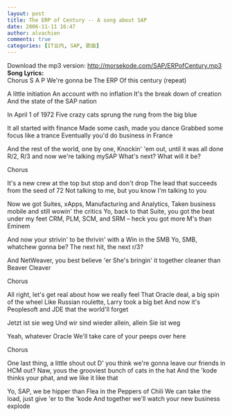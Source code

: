 ```yaml
---
layout: post
title: The ERP of Century -- A song about SAP
date: 2006-11-11 16:47
author: alvachien
comments: true
categories: [IT业内, SAP, 歌曲]
---
```

<div id="bp-C678F199F470A1FB_768-content">
<div>Download the mp3 version: <a href="http://morsekode.com/SAP/ERPofCentury.mp3">http://morsekode.com/SAP/ERPofCentury.mp3</a></div>
<div> </div>
<div><strong>Song Lyrics:</strong></div>
<div> </div>
<div>Chorus
S A P
We're gonna be
The ERP
Of this century
(repeat)

A little initiation
An account with no inflation
It's the break down of creation
And the state of the SAP nation

In April 1 of 1972
Five crazy cats sprung the rung from the big blue

It all started with finance
Made some cash, made you dance
Grabbed some focus like a trance
Eventually you'd do business in France

And the rest of the world, one by one,
Knockin' 'em out, until it was all done
R/2, R/3 and now we're talking mySAP
What's next? What will it be?

Chorus

It's a new crew at the top but stop and don't drop
The lead that succeeds from the seed of 72
Not talking to me, but you know I'm talking to you

Now we got Suites, xApps, Manufacturing and Analytics,
Taken business mobile and still wowin' the critics
Yo, back to that Suite, you got the beat under my feet
CRM, PLM, SCM, and SRM – heck you got more M's than Eminem

And now your strivin' to be thrivin' with a
Win in the SMB
Yo, SMB, whatchew gonna be?
The next hit, the next r/3?

And NetWeaver, you best believe 'er
She's bringin' it together cleaner than Beaver Cleaver

Chorus

All right, let's get real about how we really feel
That Oracle deal, a big spin of the wheel
Like Russian roulette, Larry took a big bet
And now it's Peoplesoft and JDE that the world'll forget

Jetzt ist sie weg
Und wir sind wieder allein, allein
Sie ist weg

Yeah, whatever Oracle
We'll take care of your peeps over here

Chorus

One last thing, a little shout out
D' you think we're gonna leave our friends in HCM out?
Naw, yous the grooviest bunch of cats in the hat
And the 'kode thinks your phat, and we like it like that

Yo, SAP, we be hipper than Flea in the Peppers of Chili
We can take the load, just give 'er to the 'kode
And together we'll watch your new business explode</div>
</div>
